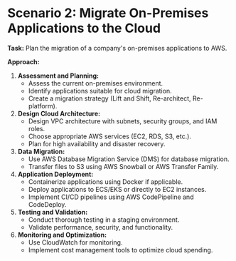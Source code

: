 # Scenario 2: Migrate On-Premises Applications to the Cloud

**Task:** Plan the migration of a company's on-premises applications to AWS.

**Approach:**

1. **Assessment and Planning:**
    - Assess the current on-premises environment.
    - Identify applications suitable for cloud migration.
    - Create a migration strategy (Lift and Shift, Re-architect, Re-platform).
2. **Design Cloud Architecture:**
    - Design VPC architecture with subnets, security groups, and IAM roles.
    - Choose appropriate AWS services (EC2, RDS, S3, etc.).
    - Plan for high availability and disaster recovery.
3. **Data Migration:**
    - Use AWS Database Migration Service (DMS) for database migration.
    - Transfer files to S3 using AWS Snowball or AWS Transfer Family.
4. **Application Deployment:**
    - Containerize applications using Docker if applicable.
    - Deploy applications to ECS/EKS or directly to EC2 instances.
    - Implement CI/CD pipelines using AWS CodePipeline and CodeDeploy.
5. **Testing and Validation:**
    - Conduct thorough testing in a staging environment.
    - Validate performance, security, and functionality.
6. **Monitoring and Optimization:**
    - Use CloudWatch for monitoring.
    - Implement cost management tools to optimize cloud spending.